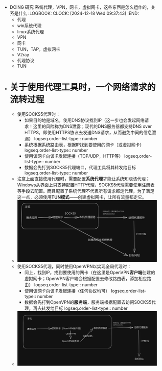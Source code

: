 - DOING 研究 系统代理，VPN，网卡，虚拟网卡，这些东西是怎么运作的，关系是什么
  :LOGBOOK:
  CLOCK: [2024-12-18 Wed 09:37:43]
  :END:
	- 代理
	- win系统代理
	- linux系统代理
	- VPN
	- 网卡
	- TUN，TAP，虚拟网卡
	- V2ray
	- 代理协议
	- TUN
- # 关于使用代理工具时，一个网络请求的流转过程
	- 使用SOCKS5代理时：
		- 如果目的地是域名，使用DNS协议找到IP（这一步也会发起网络请求！这里的风险称为DNS泄露；现代的DNS服务器都支持DNS over HTTPS，即使用HTTPS协议去发送DNS请求，从而避免中间的信息泄漏）
		  logseq.order-list-type:: number
		- 系统根据系统路由表，根据IP找到要使用的网卡（或虚拟网卡）
		  logseq.order-list-type:: number
		- 使用该网卡向该IP发起连接（TCP/UDP，HTTP等）
		  logseq.order-list-type:: number
		- 数据会先打到SOCKS5代理端口，代理工具将其转发给目标
		  logseq.order-list-type:: number
	- 注意上面直接使用代理时，需要配置**系统代理**才能让系统知晓该代理；Windows从界面上只支持配置HTTP代理，SOCKS5代理需要使用注册表等手段去配置。而且配置了系统代理不代表所有请求都走代理，为了满足这一点，必须使用**TUN模式**——创建虚拟网卡，让所有流量都走它。
	- ![image.png](../assets/image_1734534624663_0.png)
	- 使用SOCKS5代理，同时使用OpenVPN以实现全局代理时：
		- 同上，找到IP，找到要使用的网卡（在这里是OpenVPN**客户端**创建的虚拟网卡；OpenVPN客户端会根据配置去修改路由表，添加相应路由）
		  logseq.order-list-type:: number
		- 使用该网卡向该IP发起连接（任何协议均可）
		  logseq.order-list-type:: number
		- 数据会先打到OpenVPN的**服务端**，服务端根据配置去访问SOCKS5代理，再去转发给目标
		  logseq.order-list-type:: number
	- ![image.png](../assets/image_1734534724751_0.png)
